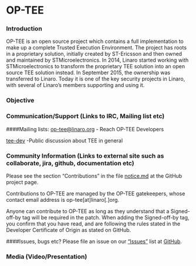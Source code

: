 # OP-TEE

### Introduction

OP-TEE is an open source project which contains a full implementation to make up a complete Trusted Execution Environment. The project has roots in a proprietary solution, initially created by ST-Ericsson and then owned and maintained by STMicroelectronics. In 2014, Linaro started working with STMicroelectronics to transform the proprietary TEE solution into an open source TEE solution instead. In September 2015, the ownership was transferred to Linaro. Today it is one of the key security projects in Linaro, with several of Linaro’s members supporting and using it.
 
### Objective
 

### Communication/Support (Links to IRC, Mailing list etc)
 
####Mailing lists:
op-tee@linaro.org - Reach OP-TEE Developers

[tee-dev](https://lists.linaro.org/mailman/admindb/tee-dev) -Public discussion about TEE in general

### Community Information (Links to external site such as collaborate, jira, github, documentation etc)

Please see the section “Contributions” in the file [notice.md](https://github.com/OP-TEE/optee_os/blob/master/Notice.md#contributions) at the GitHub project page.
 
Contributions to OP-TEE are managed by the OP-TEE gatekeepers, whose contact email address is op-tee[at]linaro[.]org.

Anyone can contribute to OP-TEE as long as they understand that a Signed-off-by tag will be required in the patch. When adding the Signed-off-by tag, you confirm that you have read, and are following the rules stated in the Developer Certificate of Origin as stated on GitHub.

####Issues, bugs etc?
Please file an issue on our [“Issues”](https://github.com/OP-TEE/optee_os/issues) list at [GitHub](https://wiki.linaro.org/GitHub).

### Media (Video/Presentation)
